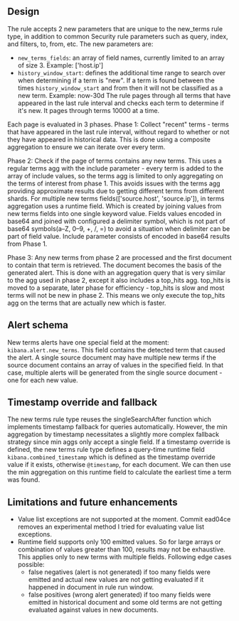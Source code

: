 ## Design

The rule accepts 2 new parameters that are unique to the new_terms rule type, in addition to common Security rule parameters such as query, index, and filters, to, from, etc. The new parameters are:

- `new_terms_fields`: an array of field names, currently limited to an array of size 3.
  Example: ['host.ip']
- `history_window_start`: defines the additional time range to search over when determining if a term is "new". If a term is found between the times `history_window_start` and from then it will not be classified as a new term.
  Example: now-30d
  The rule pages through all terms that have appeared in the last rule interval and checks each term to determine if it's new. It pages through terms 10000 at a time.

Each page is evaluated in 3 phases.
Phase 1: Collect "recent" terms - terms that have appeared in the last rule interval, without regard to whether or not they have appeared in historical data. This is done using a composite aggregation to ensure we can iterate over every term.

Phase 2: Check if the page of terms contains any new terms. This uses a regular terms agg with the include parameter - every term is added to the array of include values, so the terms agg is limited to only aggregating on the terms of interest from phase 1. This avoids issues with the terms agg providing approximate results due to getting different terms from different shards.
For multiple new terms fields(['source.host', 'source.ip']), in terms aggregation uses a runtime field. Which is created by joining values from new terms fields into one single keyword value. Fields values encoded in base64 and joined with configured a delimiter symbol, which is not part of base64 symbols(a–Z, 0–9, +, /,  =) to avoid a situation when delimiter can be part of field value. Include parameter consists of encoded in base64 results from Phase 1.

Phase 3: Any new terms from phase 2 are processed and the first document to contain that term is retrieved. The document becomes the basis of the generated alert. This is done with an aggregation query that is very similar to the agg used in phase 2, except it also includes a top_hits agg. top_hits is moved to a separate, later phase for efficiency - top_hits is slow and most terms will not be new in phase 2. This means we only execute the top_hits agg on the terms that are actually new which is faster.

## Alert schema

New terms alerts have one special field at the moment: `kibana.alert.new_terms`. This field contains the detected term that caused the alert. A single source document may have multiple new terms if the source document contains an array of values in the specified field. In that case, multiple alerts will be generated from the single source document - one for each new value.

## Timestamp override and fallback

The new terms rule type reuses the singleSearchAfter function which implements timestamp fallback for queries automatically. However, the min aggregation by timestamp necessitates a slightly more complex fallback strategy since min aggs only accept a single field. If a timestamp override is defined, the new terms rule type defines a query-time runtime field `kibana.combined_timestamp` which is defined as the timestamp override value if it exists, otherwise `@timestamp`, for each document. We can then use the min aggregation on this runtime field to calculate the earliest time a term was found.

## Limitations and future enhancements

- Value list exceptions are not supported at the moment. Commit ead04ce removes an experimental method I tried for evaluating value list exceptions.
- Runtime field supports only 100 emitted values. So for large arrays or combination of values greater than 100, results may not be exhaustive. This applies only to new terms with multiple fields.
  Following edge cases possible:
    - false negatives (alert is not generated) if too many fields were emitted and actual new values are not getting evaluated if it happened in document in rule run window.
    - false positives (wrong alert generated) if too many fields were emitted in historical document and some old terms are not getting evaluated against values in new documents.
